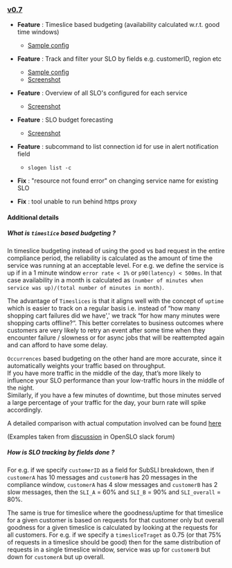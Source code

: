 ### [v0.7](https://github.com/OpenSLO/slogen/milestone/2?closed=1)

- **Feature** : Timeslice based budgeting (availability calculated w.r.t. good time windows)  
  - [Sample config](samples/openslo/ingest-lag-timeslice-budgeting.yaml)
  
- **Feature** : Track and filter your SLO by fields e.g. customerID, region etc
  - [Sample config](samples/openslo/ingest-lag-timeslice-budgeting.yaml)
  - [Screenshot](misc/SLO-breakdow.png)

- **Feature** : Overview of all SLO's configured for each service
  - [Screenshot](misc/service-overview.png)
  
- **Feature** : SLO budget forecasting
  - [Screenshot](misc/budget-forecast.png)

- **Feature** : subcommand to list connection id for use in alert notification field
  - `slogen list -c`

- **Fix** : "resource not found error" on changing service name for existing SLO

- **Fix** : tool unable to run behind https proxy

#### Additional details

##### What is `timeslice` based budgeting ?
In timeslice budgeting instead of using the good vs bad request in the entire compliance period, the reliability is calculated as the amount of time the service was running at an acceptable level. For e.g. we define the service is up if in a 1 minute window `error rate < 1%` or `p90(latency) < 500ms`. In that case availability in a month is calculated as `(number of minutes when service was up)/(total number of minutes in month)`.

The advantage of `Timeslices` is that it aligns well with the concept of `uptime` which is easier to track on a regular basis 
i.e. instead of “how many shopping cart failures did we have',' we track “for how many minutes were shopping carts offline?“.
This better correlates to business outcomes where customers are very likely to retry an event after some time when they encounter failure / slowness or for async jobs that will be reattempted again and can afford to have some delay.  

`Occurrences` based budgeting on the other hand are more accurate, since it automatically weights your traffic based on throughput.  
If you have more traffic in the middle of the day, that’s more likely to influence your SLO performance than your low-traffic hours in the middle of the night.  
Similarly, if you have a few minutes of downtime, but those minutes served a large percentage of your traffic for the day, your burn rate will spike accordingly.

A detailed comparison with actual computation involved can be found [here](https://gist.github.com/nobl9-mikec/a1a55d97d77f10216be775eaad7221ac)

(Examples taken from [discussion](https://openslo.slack.com/archives/C0202J83M3R/p1637255459106800?thread_ts=1637242125.103900&cid=C0202J83M3R) in OpenSLO slack forum)
##### How is SLO tracking by fields done ?
For e.g. if we specify `customerID` as a field for SubSLI breakdown, 
then if `customerA` has 10 messages and `customerB` has 20 messages in the compliance window, `customerA` has 4 slow messages 
and `customerB` has 2 slow messages, then the `SLI_A` = 60% and `SLI_B` = 90% and `SLI_overall` = 80%. 

The same is true for timeslice where the goodness/uptime for that timeslice for a given customer is based on 
requests for that customer only but overall goodness for a given timeslice is calculated by looking at the requests for all customers. 
For e.g. if we specify a `timesliceTraget` as 0.75 (or that 75% of requests in a timeslice should be good) 
then for the same distribution of requests in a single timeslice window, service was up for `customerB` but down for `customerA` but up overall.

